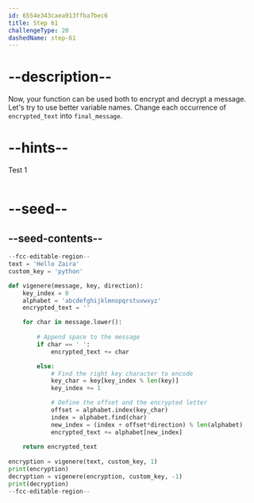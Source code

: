 ```yaml
---
id: 6554e343caea913ffba7bec6
title: Step 61
challengeType: 20
dashedName: step-61
---
```


# --description--

Now, your function can be used both to encrypt and decrypt a message. Let's try to use better variable names. Change each occurrence of `encrypted_text` into `final_message`.

# --hints--

Test 1

```js

```

# --seed--

## --seed-contents--

```py
--fcc-editable-region--
text = 'Hello Zaira'
custom_key = 'python'

def vigenere(message, key, direction):
    key_index = 0
    alphabet = 'abcdefghijklmnopqrstuvwxyz'
    encrypted_text = ''

    for char in message.lower():
    
        # Append space to the message
        if char == ' ':
            encrypted_text += char

        else:        
            # Find the right key character to encode
            key_char = key[key_index % len(key)]
            key_index += 1

            # Define the offset and the encrypted letter
            offset = alphabet.index(key_char)
            index = alphabet.find(char)    
            new_index = (index + offset*direction) % len(alphabet)
            encrypted_text += alphabet[new_index]
    
    return encrypted_text
    
encryption = vigenere(text, custom_key, 1)
print(encryption)
decryption = vigenere(encryption, custom_key, -1)
print(decryption)
--fcc-editable-region--
```
